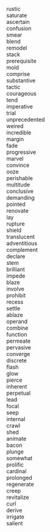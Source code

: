 rustic  
saturate  
ascertain  
confusion  
smear  
blend  
remodel  
stack  
prerequisite  
mold  
comprise  
substantive  
tactic  
courageous  
tend  
imperative  
trial  
unprecedented  
weired  
incredible  
margin  
fade  
progressive  
marvel  
convince  
ooze  
perishable  
multitude  
conclusive  
demanding  
pointed  
renovate  
lay  
rupture  
shield  
translucent  
adventitious  
complement  
declare  
stem  
brilliant  
impede  
blaze  
involve  
prohibit  
recess  
settle  
ablaze  
operand  
combine  
function  
permeate  
pervasive  
converge  
discrete  
flash  
glow  
pierce  
inherent  
perpetual  
lead  
focal  
seep  
internal  
crawl  
shed  
animate  
bacon  
plunge  
somewhat  
prolific  
cardinal  
prolonged  
regenerate  
creep  
revitalize  
curl  
derive  
irrigate  
salient  